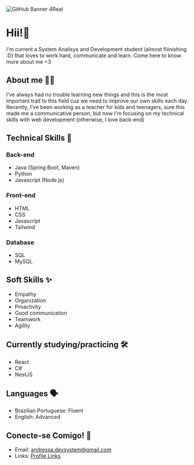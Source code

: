 ![GitHub Banner 4Real](https://github.com/user-attachments/assets/a62b3931-43be-4335-bb28-bf12bed8c19b)

# Hii!👋

I'm current a System Analisys and Development student (almost fiiinishing :D) that loves to work hard, communicate and learn. Come here to know more about me <3

## About me 👩‍💻

I've always had no trouble learning new things and this is the most important trait to this field cuz we need to improve our own skills each day. Recently, I've been working as a teacher for kids and teenagers, sure this made me a communicative person, but now I'm focusing on my technical skills with web development (otherwise, I love back-end)

## Technical Skills 🚀

### Back-end
* Java (Spring Boot, Maven)
* Python
* Javascript (Node.js)

### Front-end
* HTML
* CSS
* Javascript 
* Tailwind

### Database
* SQL
* MySQL

## Soft Skills ✨
* Empathy
* Organization
* Proactivity
* Good communication
* Teamwork
* Agility

## Currently studying/practicing 🛠️
* React
* C#
* NestJS

## Languages 🗣️
* Brazilian Portuguese: Fluent
* English: Advanced

## Conecte-se Comigo! 💬
* Email: [andressa.devsystem@gmail.com](mailto:andressa.devsystem@gmail.com)
* Links: [Profile Links](https://profile-links-rho.vercel.app)
